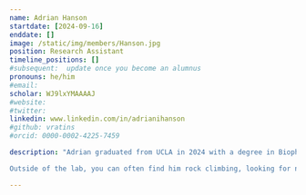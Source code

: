 ```yaml
---
name: Adrian Hanson
startdate: [2024-09-16]
enddate: []
image: /static/img/members/Hanson.jpg
position: Research Assistant
timeline_positions: []
#subsequent:  update once you become an alumnus
pronouns: he/him
#email: 
scholar: WJ9lxYMAAAAJ
#website: 
#twitter: 
linkedin: www.linkedin.com/in/adrianihanson
#github: vratins
#orcid: 0000-0002-4225-7459

description: "Adrian graduated from UCLA in 2024 with a degree in Biophysics. As an undergraduate, he conducted research at the Terasaki Institute under (Dr. Yangzhi Zhu)[https://terasaki.org/institute/research/investigators/yangzhi-zhu-laboratory.html], focusing on wearable technology, and worked in (Dr. Matteo Pellegrini's lab)[https://medschool.ucla.edu/people/matteo-pellegrini-phd] applying machine learning to fungal phylogenetics. Adrian is particularly passionate about utilizing deep learning techniques to address fundamental questions in biophysics. 

Outside of the lab, you can often find him rock climbing, looking for new camping spots, or enjoying live music."

---
```

